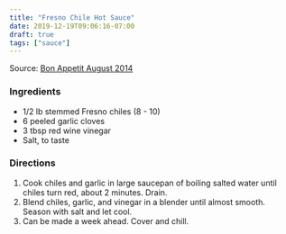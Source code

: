 ```yaml
---
title: "Fresno Chile Hot Sauce"
date: 2019-12-19T09:06:16-07:00
draft: true
tags: ["sauce"]
---
```


Source: [Bon Appetit August 2014](https://www.bonappetit.com/recipe/fresno-chile-hot-sauce)

### Ingredients
- 1/2 lb stemmed Fresno chiles (8 - 10)
- 6 peeled garlic cloves
- 3 tbsp red wine vinegar
- Salt, to taste

### Directions
1. Cook chiles and garlic in large saucepan of boiling salted water until chiles turn red, about 2 minutes. Drain.
1. Blend chiles, garlic, and vinegar in a blender until almost smooth. Season with salt and let cool.
1. Can be made a week ahead. Cover and chill.

